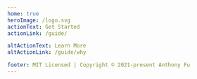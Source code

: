 ```yaml
---
home: true
heroImage: /logo.svg
actionText: Get Started
actionLink: /guide/

altActionText: Learn More
altActionLink: /guide/why

footer: MIT Licensed | Copyright © 2021-present Anthony Fu
---
```



